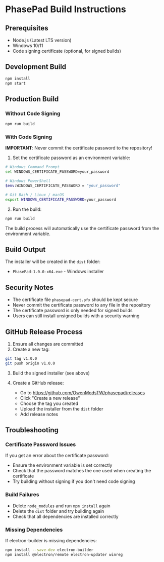 # PhasePad Build Instructions

## Prerequisites
- Node.js (Latest LTS version)
- Windows 10/11
- Code signing certificate (optional, for signed builds)

## Development Build
```bash
npm install
npm start
```

## Production Build

### Without Code Signing
```bash
npm run build
```

### With Code Signing
**IMPORTANT**: Never commit the certificate password to the repository!

1. Set the certificate password as an environment variable:
```bash
# Windows Command Prompt
set WINDOWS_CERTIFICATE_PASSWORD=your_password

# Windows PowerShell
$env:WINDOWS_CERTIFICATE_PASSWORD = "your_password"

# Git Bash / Linux / macOS
export WINDOWS_CERTIFICATE_PASSWORD=your_password
```

2. Run the build:
```bash
npm run build
```

The build process will automatically use the certificate password from the environment variable.

## Build Output
The installer will be created in the `dist` folder:
- `PhasePad-1.0.0-x64.exe` - Windows installer

## Security Notes
- The certificate file `phasepad-cert.pfx` should be kept secure
- Never commit the certificate password to any file in the repository
- The certificate password is only needed for signed builds
- Users can still install unsigned builds with a security warning

## GitHub Release Process
1. Ensure all changes are committed
2. Create a new tag:
```bash
git tag v1.0.0
git push origin v1.0.0
```

3. Build the signed installer (see above)

4. Create a GitHub release:
   - Go to https://github.com/OwenModsTW/phasepad/releases
   - Click "Create a new release"
   - Choose the tag you created
   - Upload the installer from the `dist` folder
   - Add release notes

## Troubleshooting

### Certificate Password Issues
If you get an error about the certificate password:
- Ensure the environment variable is set correctly
- Check that the password matches the one used when creating the certificate
- Try building without signing if you don't need code signing

### Build Failures
- Delete `node_modules` and run `npm install` again
- Delete the `dist` folder and try building again
- Check that all dependencies are installed correctly

### Missing Dependencies
If electron-builder is missing dependencies:
```bash
npm install --save-dev electron-builder
npm install @electron/remote electron-updater winreg
```